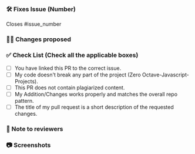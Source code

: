 <!-- Remove the sections which are not applicable -->

### 🛠️ Fixes Issue (Number)

Closes #issue_number 
<!-- Example: Closes #31 -->

<!-- Replace <`issue_number`> with the Issue number to link it with this PR -->
<!-- Example: #1 links this PR to the first Issue-->

### 👨‍💻 Changes proposed

<!-- List all the proposed changes in your PR -->

### ✅ Check List (Check all the applicable boxes) <!-- Follow the below conventions to check the box -->

<!-- Tick the checkboxes to ensure you've done everything correctly => [x] represents a checkbox  -->

- [ ] You have linked this PR to the correct issue.
- [ ] My code doesn't break any part of the project (Zero Octave-Javascript-Projects).
- [ ] This PR does not contain plagiarized content.
- [ ] My Addition/Changes works properly and matches the overall repo pattern.
- [ ] The title of my pull request is a short description of the requested changes.

### 📄 Note to reviewers

<!-- Add notes to reviewers if applicable -->
<!-- List anything note-worthy here (potential issues, PR #25 needs to be merged to before working, etc.). -->

### 📷 Screenshots

<!-- Add screenshots -->
<!-- Drag the screenshot here, it will automatically upload -->
